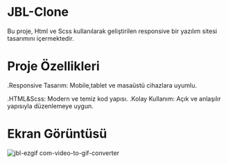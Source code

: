 # JBL-Clone

Bu proje, Html ve Scss kullanılarak geliştirilen responsive bir yazılım sitesi tasarımını içermektedir.

# Proje Özellikleri
.Responsive Tasarım: Mobile,tablet ve masaüstü cihazlara uyumlu.

.HTML&Scss: Modern ve temiz kod yapısı. .Kolay Kullanım: Açık ve anlaşılır yapısıyla düzenlemeye uygun.

# Ekran Görüntüsü
![jbl-ezgif com-video-to-gif-converter](https://github.com/user-attachments/assets/958e7b99-be49-4e9c-a97e-23def074bc84)
